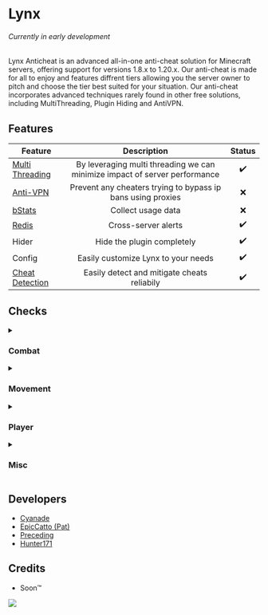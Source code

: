 # Lynx
###### Currently in early development

Lynx Anticheat is an advanced all-in-one anti-cheat solution for Minecraft servers, offering support for versions 1.8.x to 1.20.x. Our anti-cheat is made for all to enjoy and features diffrent tiers allowing you the server owner to pitch and choose the tier best suited for your situation. Our anti-cheat incorporates advanced techniques rarely found in other free solutions, including MultiThreading, Plugin Hiding and AntiVPN.

## Features
| Feature | Description | Status |
| ------------- |:-------------:| :-----:|
| [Multi Threading](https://towardsdatascience.com/multithreading-and-multiprocessing-in-10-minutes-20d9b3c6a867) | By leveraging multi threading we can minimize impact of server performance | ✔️ |
| [Anti-VPN](https://en.wikipedia.org/wiki/Proxy_server) | Prevent any cheaters trying to bypass ip bans using proxies | ❌ |
| [bStats](https://bstats.org/) | Collect usage data | ❌ |
| [Redis](https://redis.io/) | Cross-server alerts | ✔️ |
| Hider | Hide the plugin completely | ✔️ |
| Config | Easily customize Lynx to your needs | ✔️ |
| [Cheat Detection](https://github.com/Lynx-Anticheat#Checks) | Easily detect and mitigate cheats reliabily | ✔️ |

## Checks
<details> 
    <summary><h3>Combat</h3></summary>

| Check      | Description                          | Status |
|------------|--------------------------------------|:-------:|
| Aim        | Detect suspicous aiming patterns or flaws in a players rotations | ✔️ |
| Reach      | Detect anyone reaching above the hard coded limit of 3.0 | ✔️ |
| Hitbox     | Detect anyone not hitting inside the correct hitbox | ✔️ |
| Killaura   | Detect flaws in hacked clients killauras | ✔️ |
| Analysis   | Heuristic combat analysis (clicking, rotations, movement and accuracy) | ❌ |
| AutoClicker | Detect suspicous or impossible clicking patterns | ❌ |
</details>

<details> 
    <summary><h3>Movement</h3></summary>

| Check      | Description                          | Status |
|------------|--------------------------------------|:-------:|
| Simulation | Detect any movements that violate vanilla protocol | ✔️ |
| Velocity   | Checks if the player received velocity properly | ✔️ |

</details>
<details> 
    <summary><h3>Player</h3></summary>

| Check      | Description                          | Status |
|------------|--------------------------------------|:-------:|
| Scaffold   | Detect unusual block-placing activity  | ✔️ |
| FastBreak  | Detect unusual block-breaking activity  | ✔️ |
| Interact   | Detect impossible player interactions (raytrace, fast use, etc)  | ✔️ |

</details>


<details> 
    <summary><h3>Misc</h3></summary>

| Check      | Description                          | Status |
|------------|--------------------------------------|:-------:|
| Inventory  | Detect unusual inventory activity (too fast or moving)  | ✔️ |
| Packet     | Detect players sending impossible packets (ping spoof, etc)  | ✔️ |

</details>

## Developers
-  [Cyanade](https://github.com/Cyanade/)
-  [EpicCatto (Pat)](https://github.com/EpicCatto)
-  [Preceding](https://github.com/Precedingxd)
-  [Hunter171](https://github.com/Hunter-171/)

## Credits
- Soon™️
<img src='https://svgshare.com/i/xjT.svg' />
